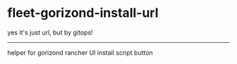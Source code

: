 # fleet-gorizond-install-url

yes it's just url, but by gitops!

---

helper for gorizond rancher UI install script button